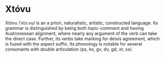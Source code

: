 Xtóvu
=====

Xtóvu /ˈxtɔ.vu/ is an a priori, naturalistic, artistic, constructed language.
Its grammar is distinguished by being both topic-comment and having Austronesean alignment, where nearly any argument of the verb can take the direct case.
Further, its verbs take marking for deixis agreement, which is fused with the aspect suffix.
Its phonology is notable for several consonants with double articulation /ps, ks, gv, dv, gd, xt, sx/.

